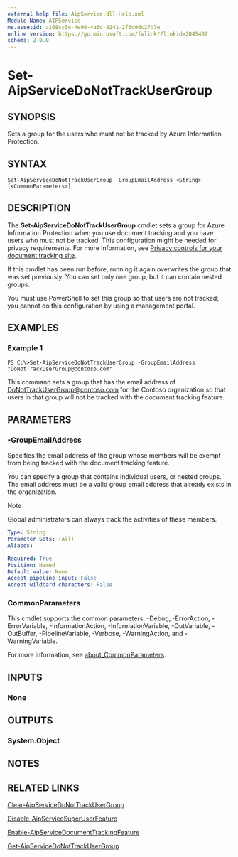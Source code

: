 ```yaml
---
external help file: AipService.dll-Help.xml
Module Name: AIPService
ms.assetid: a168cc5e-4e90-4a6d-8241-2f6d9dc27d7e
online version: https://go.microsoft.com/fwlink/?linkid=2045407
schema: 2.0.0
---
```


# Set-AipServiceDoNotTrackUserGroup

## SYNOPSIS
Sets a group for the users who must not be tracked by Azure Information Protection.

## SYNTAX

```
Set-AipServiceDoNotTrackUserGroup -GroupEmailAddress <String> [<CommonParameters>]
```

## DESCRIPTION
The **Set-AipServiceDoNotTrackUserGroup** cmdlet sets a group for Azure Information Protection when you use document tracking and you have users who must not be tracked. This configuration might be needed for privacy requirements. For more information, see [Privacy controls for your document tracking site](/information-protection/rms-client/client-admin-guide-document-tracking#privacy-controls-for-your-document-tracking-site).

If this cmdlet has been run before, running it again overwrites the group that was set previously. You can set only one group, but it can contain nested groups.

You must use PowerShell to set this group so that users are not tracked; you cannot do this configuration by using a management portal.

## EXAMPLES

### Example 1
```
PS C:\>Set-AipServiceDoNotTrackUserGroup -GroupEmailAddress "DoNotTrackUserGroup@contoso.com"
```

This command sets a group that has the email address of DoNotTrackUserGroup@contoso.com for the Contoso organization so that users in that group will not be tracked with the document tracking feature.

## PARAMETERS

### -GroupEmailAddress
Specifies the email address of the group whose members will be exempt from being tracked with the document tracking feature.

You can specify a group that contains individual users, or nested groups. The email address must be a valid group email address that already exists in the organization.

> [!NOTE]
> Global administrators can always track the activities of these members.
> 

```yaml
Type: String
Parameter Sets: (All)
Aliases:

Required: True
Position: Named
Default value: None
Accept pipeline input: False
Accept wildcard characters: False
```

### CommonParameters
This cmdlet supports the common parameters: -Debug, -ErrorAction, -ErrorVariable, -InformationAction, -InformationVariable, -OutVariable, -OutBuffer, -PipelineVariable, -Verbose, -WarningAction, and -WarningVariable. 

For more information, see [about_CommonParameters](/powershell/module/microsoft.powershell.core/about/about_commonparameters).

## INPUTS

### None

## OUTPUTS

### System.Object

## NOTES

## RELATED LINKS

[Clear-AipServiceDoNotTrackUserGroup](./Clear-AipServiceDoNotTrackUserGroup.md)

[Disable-AipServiceSuperUserFeature](./Disable-AipServiceSuperUserFeature.md)

[Enable-AipServiceDocumentTrackingFeature](./Enable-AipServiceDocumentTrackingFeature.md)

[Get-AipServiceDoNotTrackUserGroup](./Get-AipServiceDoNotTrackUserGroup.md)